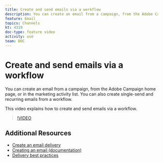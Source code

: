 ```yaml
---
title: Create and send emails via a workflow
description: You can create an email from a campaign, from the Adobe Campaign home page, or in the marketing activity list. You can also create single-send and recurring emails from a workflow. This video explains how to create an email delivery from the homepage. 
feature: Email
topics: Channels
kt: 4319
doc-type: feature video
activity: use
team: DOC
---
```


# Create and send emails via a workflow

You can create an email from a campaign, from the Adobe Campaign home page, or in the marketing activity list. You can also create single-send and recurring emails from a workflow. 

This video explains how to create and send emails via a workflow.

>[!VIDEO](hhttps://video.tv.adobe.com/v/31465?quality=12)

## Additional Resources

* [Create an email delivery](/help/acs/communication-channels/email/create-email-from-homepage.md)
* [Creating an email (documentation)](https://helpx.adobe.com/campaign/standard/channels/using/creating-an-email.html)
* [Delivery best practices](https://docs.campaign.adobe.com/doc/standard/getting_started/en/ACS_DeliveryBestPractices.html)
